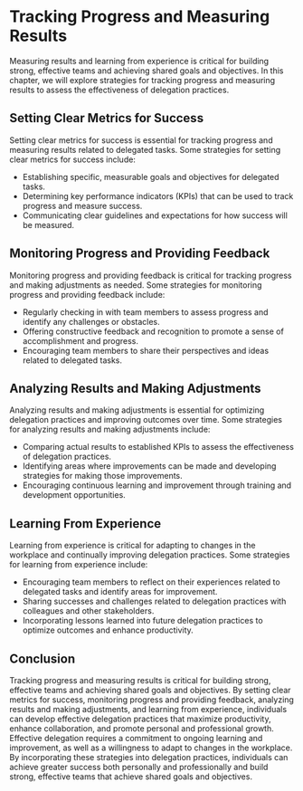 Tracking Progress and Measuring Results
===================================================================================================

Measuring results and learning from experience is critical for building strong, effective teams and achieving shared goals and objectives. In this chapter, we will explore strategies for tracking progress and measuring results to assess the effectiveness of delegation practices.

Setting Clear Metrics for Success
---------------------------------

Setting clear metrics for success is essential for tracking progress and measuring results related to delegated tasks. Some strategies for setting clear metrics for success include:

* Establishing specific, measurable goals and objectives for delegated tasks.
* Determining key performance indicators (KPIs) that can be used to track progress and measure success.
* Communicating clear guidelines and expectations for how success will be measured.

Monitoring Progress and Providing Feedback
------------------------------------------

Monitoring progress and providing feedback is critical for tracking progress and making adjustments as needed. Some strategies for monitoring progress and providing feedback include:

* Regularly checking in with team members to assess progress and identify any challenges or obstacles.
* Offering constructive feedback and recognition to promote a sense of accomplishment and progress.
* Encouraging team members to share their perspectives and ideas related to delegated tasks.

Analyzing Results and Making Adjustments
----------------------------------------

Analyzing results and making adjustments is essential for optimizing delegation practices and improving outcomes over time. Some strategies for analyzing results and making adjustments include:

* Comparing actual results to established KPIs to assess the effectiveness of delegation practices.
* Identifying areas where improvements can be made and developing strategies for making those improvements.
* Encouraging continuous learning and improvement through training and development opportunities.

Learning From Experience
------------------------

Learning from experience is critical for adapting to changes in the workplace and continually improving delegation practices. Some strategies for learning from experience include:

* Encouraging team members to reflect on their experiences related to delegated tasks and identify areas for improvement.
* Sharing successes and challenges related to delegation practices with colleagues and other stakeholders.
* Incorporating lessons learned into future delegation practices to optimize outcomes and enhance productivity.

Conclusion
----------

Tracking progress and measuring results is critical for building strong, effective teams and achieving shared goals and objectives. By setting clear metrics for success, monitoring progress and providing feedback, analyzing results and making adjustments, and learning from experience, individuals can develop effective delegation practices that maximize productivity, enhance collaboration, and promote personal and professional growth. Effective delegation requires a commitment to ongoing learning and improvement, as well as a willingness to adapt to changes in the workplace. By incorporating these strategies into delegation practices, individuals can achieve greater success both personally and professionally and build strong, effective teams that achieve shared goals and objectives.
